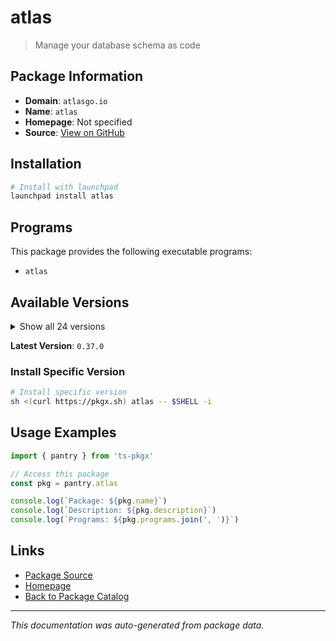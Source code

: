 # atlas

> Manage your database schema as code

## Package Information

- **Domain**: `atlasgo.io`
- **Name**: `atlas`
- **Homepage**: Not specified
- **Source**: [View on GitHub](https://github.com/pkgxdev/pantry/tree/main/projects/atlasgo.io/package.yml)

## Installation

```bash
# Install with launchpad
launchpad install atlas
```

## Programs

This package provides the following executable programs:

- `atlas`

## Available Versions

<details>
<summary>Show all 24 versions</summary>

- `0.37.0`, `0.36.0`, `0.35.0`, `0.34.0`, `0.33.0`
- `0.32.0`, `0.31.0`, `0.30.0`, `0.29.0`, `0.28.0`
- `0.27.0`, `0.26.0`, `0.25.0`, `0.24.0`, `0.23.0`
- `0.22.0`, `0.21.0`, `0.20.0`, `0.19.0`, `0.18.0`
- `0.17.0`, `0.16.0`, `0.15.0`, `0.14.0`

</details>

**Latest Version**: `0.37.0`

### Install Specific Version

```bash
# Install specific version
sh <(curl https://pkgx.sh) atlas -- $SHELL -i
```

## Usage Examples

```typescript
import { pantry } from 'ts-pkgx'

// Access this package
const pkg = pantry.atlas

console.log(`Package: ${pkg.name}`)
console.log(`Description: ${pkg.description}`)
console.log(`Programs: ${pkg.programs.join(', ')}`)
```

## Links

- [Package Source](https://github.com/pkgxdev/pantry/tree/main/projects/atlasgo.io/package.yml)
- [Homepage](#)
- [Back to Package Catalog](../../package-catalog.md)

---

*This documentation was auto-generated from package data.*
